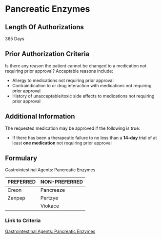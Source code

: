 # Pancreatic Enzymes

## Length Of Authorizations

365 Days

## Prior Authorization Criteria

Is there any reason the patient cannot be changed to a medication not requiring prior approval? Acceptable reasons include:

-   Allergy to medications not requiring prior approval
-   Contraindication to or drug interaction with medications not requiring prior approval
-   History of unacceptable/toxic side effects to medications not requiring prior approval

## Additional Information

The requested medication may be approved if the following is true:

-   If there has been a therapeutic failure to no less than a **14-day** trial of at least **one medication** not requiring prior approval

## Formulary

Gastrointestinal Agents: Pancreatic Enzymes

| PREFERRED | NON-PREFERRED |
|-----------|---------------|
| Creon     | Pancreaze     |
| Zenpep    | Pertzye       |
|           | Viokace       |

### Link to Criteria

[Gastrointestinal Agents: Pancreatic Enzymes](https://pharmacy.medicaid.ohio.gov/sites/default/files/20220415_UPDL_Criteria_FINAL_.pdf#page=62)
